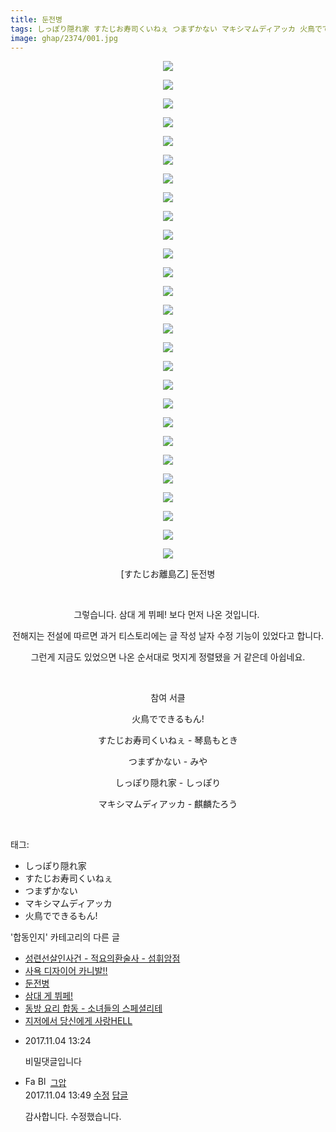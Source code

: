 ```yaml
---
title: 둔전병
tags: しっぽり隠れ家 すたじお寿司くいねぇ つまずかない マキシマムディアッカ 火鳥でできるもん! すたじお離島乙 합동인지
image: ghap/2374/001.jpg
---
```

<div class="article">
<p style="text-align: center; clear: none; float: none;"><img src="{{ site.nasurl }}/ghap/2374/001.jpg"/></p>
<p style="text-align: center; clear: none; float: none;"><img src="{{ site.nasurl }}/ghap/2374/002.jpg"/></p>
<p style="text-align: center; clear: none; float: none;"><img src="{{ site.nasurl }}/ghap/2374/003.jpg"/></p>
<p style="text-align: center; clear: none; float: none;"><img src="{{ site.nasurl }}/ghap/2374/004.jpg"/></p>
<p style="text-align: center; clear: none; float: none;"><img src="{{ site.nasurl }}/ghap/2374/005.jpg"/></p>
<p style="text-align: center; clear: none; float: none;"><img src="{{ site.nasurl }}/ghap/2374/006.jpg"/></p>
<p style="text-align: center; clear: none; float: none;"><img src="{{ site.nasurl }}/ghap/2374/007.jpg"/></p>
<p style="text-align: center; clear: none; float: none;"><img src="{{ site.nasurl }}/ghap/2374/008.jpg"/></p>
<p style="text-align: center; clear: none; float: none;"><img src="{{ site.nasurl }}/ghap/2374/009.jpg"/></p>
<p style="text-align: center; clear: none; float: none;"><img src="{{ site.nasurl }}/ghap/2374/010.jpg"/></p>
<p style="text-align: center; clear: none; float: none;"><img src="{{ site.nasurl }}/ghap/2374/011.jpg"/></p>
<p style="text-align: center; clear: none; float: none;"><img src="{{ site.nasurl }}/ghap/2374/012.jpg"/></p>
<p style="text-align: center; clear: none; float: none;"><img src="{{ site.nasurl }}/ghap/2374/013.jpg"/></p>
<p style="text-align: center; clear: none; float: none;"><img src="{{ site.nasurl }}/ghap/2374/014.jpg"/></p>
<p style="text-align: center; clear: none; float: none;"><img src="{{ site.nasurl }}/ghap/2374/015.jpg"/></p>
<p style="text-align: center; clear: none; float: none;"><img src="{{ site.nasurl }}/ghap/2374/016.jpg"/></p>
<p style="text-align: center; clear: none; float: none;"><img src="{{ site.nasurl }}/ghap/2374/017.jpg"/></p>
<p style="text-align: center; clear: none; float: none;"><img src="{{ site.nasurl }}/ghap/2374/018.jpg"/></p>
<p style="text-align: center; clear: none; float: none;"><img src="{{ site.nasurl }}/ghap/2374/019.jpg"/></p>
<p style="text-align: center; clear: none; float: none;"><img src="{{ site.nasurl }}/ghap/2374/020.jpg"/></p>
<p style="text-align: center; clear: none; float: none;"><img src="{{ site.nasurl }}/ghap/2374/021.jpg"/></p>
<p style="text-align: center; clear: none; float: none;"><img src="{{ site.nasurl }}/ghap/2374/022.jpg"/></p>
<p style="text-align: center; clear: none; float: none;"><img src="{{ site.nasurl }}/ghap/2374/023.jpg"/></p>
<p style="text-align: center; clear: none; float: none;"><img src="{{ site.nasurl }}/ghap/2374/024.jpg"/></p>
<p style="text-align: center; clear: none; float: none;"><img src="{{ site.nasurl }}/ghap/2374/025.jpg"/></p>
<p style="text-align: center; clear: none; float: none;"><img src="{{ site.nasurl }}/ghap/2374/026.jpg"/></p>
<p style="text-align: center; clear: none; float: none;"><img src="{{ site.nasurl }}/ghap/2374/027.jpg"/></p>
<p style="text-align: center; clear: none; float: none;">[すたじお離島乙] 둔전병</p>
<p style="text-align: center; clear: none; float: none;"><br/></p>
<p style="text-align: center; clear: none; float: none;">그렇습니다. 삼대 게 뷔페! 보다 먼저 나온 것입니다. </p>
<p style="text-align: center; clear: none; float: none;">전해지는 전설에 따르면 과거 티스토리에는 글 작성 날자 수정 기능이 있었다고 합니다.</p>
<p style="text-align: center; clear: none; float: none;">그런게 지금도 있었으면 나온 순서대로 멋지게 정렬됐을 거 같은데 아쉽네요.</p>
<p style="text-align: center; clear: none; float: none;"><br/></p>
<p style="text-align: center; clear: none; float: none;">참여 서클</p>
<p style="text-align: center; clear: none; float: none;">火鳥でできるもん!</p>
<p style="text-align: center; clear: none; float: none;">すたじお寿司くいねぇ - 琴島もとき</p>
<p style="text-align: center; clear: none; float: none;">つまずかない - みや</p>
<p style="text-align: center; clear: none; float: none;">しっぽり隠れ家 - しっぽり</p>
<p style="text-align: center; clear: none; float: none;">マキシマムディアッカ - 麒麟たろう</p>
<p><br/></p>
</div><div class="tagTrail">
<p>태그: </p>
<ul>
<li>しっぽり隠れ家</li>
<li>すたじお寿司くいねぇ</li>
<li>つまずかない</li>
<li>マキシマムディアッカ</li>
<li>火鳥でできるもん!</li>
</ul>
</div><div class="another">
<p>'합동인지' 카테고리의 다른 글</p>
<ul>
<li><a href="/2016-09-28-ghap_2381">성련선살인사건 - 적요의환술사 - 섬휘암점</a></li>
<li><a href="/2016-09-28-ghap_2379">사욕 디자이어 카니발!!</a></li>
<li><a href="/2016-09-28-ghap_2374">둔전병</a></li>
<li><a href="/2016-09-27-ghap_2369">삼대 게 뷔페!</a></li>
<li><a href="/2016-09-26-ghap_2349">동방 요리 합동 - 소녀들의 스페셜리테</a></li>
<li><a href="/2016-09-25-ghap_2342">지저에서 당신에게 사랑HELL</a></li>
</ul>
</div><div class="cb_module cb_fluid">
<div class="cb_wrt cb_profile">
<div class="comment">
<ul>
<li class="cb_thumb_off" id="comment15122602">
<div class="cb_comment_area">
<div class="cb_info_area">
<div class="cb_section">
<span class="cb_nick_name"></span>
</div>
<div class="cb_section">
<span class="cb_date">2017.11.04 13:24</span>
</div>
</div>
<div class="cb_dsc_comment">
<p class="cb_dsc">
											비밀댓글입니다
										</p>
</div>
</div></li>
<li class="cb_thumb_off" id="comment15122612">
<div class="cb_comment_area">
<div class="cb_info_area">
<div class="cb_section">
<span class="cb_nick_name"><img alt="Favicon of https://ghaptouhou.tistory.com" height="16" onerror="this.onerror=null;this.parentNode.removeChild(this)" src="https://ghaptouhou.tistory.com/favicon.ico" width="16"/> <img alt="BlogIcon" height="16" onerror="this.parentNode.removeChild(this)" src="https://ghaptouhou.tistory.com/index.gif" width="16"/> <a href="https://ghaptouhou.tistory.com" onclick="return openLinkInNewWindow(this)"> 그압</a><span class="tistoryProfileLayerTrigger" onclick='TistoryProfile.show(event, this, {"title":"\uc800\uae30 \uc774\uac70 \ub098\uc911\uc5d0 \uc218\uc815 \uac00\ub2a5\ud558\ub098\uc694","url":"https:\/\/ghap.tistory.com","nickname":"\uadf8\uc555","items":[]}); return false;'></span></span>
</div>
<div class="cb_section">
<span class="cb_date">2017.11.04 13:49 </span>
<span><a class="edit" href="javascript:void(0)" onclick="deleteComment(15122612);return false"><span class="glyphicon glyphicon-edit"></span> 수정</a></span>
<span><a class="reply" href="javascript:void(0)" onclick="commentComment(15122612); return false"><span class="glyphicon glyphicon-share-alt"></span> 답글</a></span>
</div>
</div>
<div class="cb_dsc_comment">
<p class="cb_dsc">
											감사합니다. 수정했습니다.
										</p>
</div>
</div></li>
</ul>
</div>
</div><!-- commentList close -->
</div>